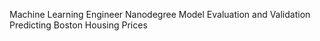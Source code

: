Machine Learning Engineer Nanodegree
Model Evaluation and Validation
Predicting Boston Housing Prices
